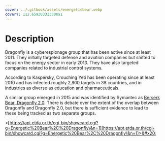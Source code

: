 ```yaml
---
cover: ../.gitbook/assets/energeticbear.webp
coverY: 112.65930331350891
---
```


# Description

Dragonfly is a cyberespionage group that has been active since at least 2011. They initially targeted defense and aviation companies but shifted to focus on the energy sector in early 2013. They have also targeted companies related to industrial control systems.

According to Kaspersky, Crouching Yeti has been operating since at least 2010 and has infected roughly 2,800 targets in 38 countries, and in industries as diverse as education and pharmaceuticals.

A similar group emerged in 2015 and was identified by Symantec as [Berserk Bear, Dragonfly 2.0](https://apt.etda.or.th/cgi-bin/showcard.cgi?g=Berserk%20Bear%2C%20Dragonfly%202%2E0). There is debate over the extent of the overlap between Dragonfly and Dragonfly 2.0, but there is sufficient evidence to lead to these being tracked as two separate groups.

<[https://apt.etda.or.th/cgi-bin/showcard.cgi?g=Energetic%20Bear%2C%20Dragonfly\&n=1](https://apt.etda.or.th/cgi-bin/showcard.cgi?g=Energetic%20Bear%2C%20Dragonfly\&n=1)>&#x20;

